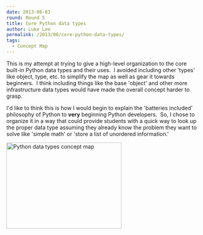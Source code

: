 ```yaml
---
date: 2013-06-03
round: Round 5
title: Core Python data types
author: Luke Lee
permalink: /2013/06/core-python-data-types/
tags:
  - Concept Map
---
```

This is my attempt at trying to give a high-level organization to the core built-in Python data types and their uses.  I avoided including other 'types' like object, type, etc. to simplify the map as well as gear it towards beginners.  I think including things like the base 'object' and other more infrastructure data types would have made the overall concept harder to grasp.

I'd like to think this is how I would begin to explain the 'batteries included' philosophy of Python to **very** beginning Python developers.  So, I chose to organize it in a way that could provide students with a quick way to look up the proper data type assuming they already know the problem they want to solve like 'simple math' or 'store a list of unordered information.'

[<img class="alignnone size-medium wp-image-2979" alt="Python data types concept map" src="http://files.software-carpentry.org/training-course/2013/06/data_types_concept_map-300x225.jpg" width="300" height="225" />][1]

 [1]: http://files.software-carpentry.org/training-course/2013/06/data_types_concept_map.jpg
